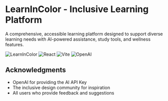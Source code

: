 # LearnInColor - Inclusive Learning Platform

A comprehensive, accessible learning platform designed to support diverse learning needs with AI-powered assistance, study tools, and wellness features.

![LearnInColor](https://img.shields.io/badge/LearnInColor-Inclusive%20Learning-blue)
![React](https://img.shields.io/badge/React-18.0+-61dafb?logo=react)
![Vite](https://img.shields.io/badge/Vite-5.0+-646cff?logo=vite)
![OpenAI](https://img.shields.io/badge/OpenAI-GPT--4-412991?logo=openai)




##  Acknowledgments

- OpenAI for providing the AI API Key
- The inclusive design community for inspiration
- All users who provide feedback and suggestions

